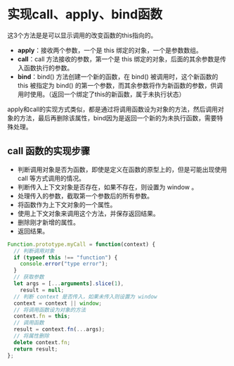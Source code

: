 # 实现call、apply、bind函数

这3个方法是是可以显示调用的改变函数的this指向的。

- **apply**：接收两个参数，一个是 this 绑定的对象，一个是参数数组。
- **call**：call 方法接收的参数，第一个是 this 绑定的对象，后面的其余参数是传入函数执行的参数。
- **bind**：bind() 方法创建一个新的函数，在 bind() 被调用时，这个新函数的 this 被指定为 bind() 的第一个参数，而其余参数将作为新函数的参数，供调用时使用。（返回一个绑定了this的新函数，属于未执行状态）

apply和call的实现方式类似，都是通过将调用函数设为对象的方法，然后调用对象的方法，最后再删除该属性，bind因为是返回一个新的为未执行函数，需要特殊处理。

## call 函数的实现步骤

- 判断调用对象是否为函数，即使是定义在函数的原型上的，但是可能出现使用 call 等方式调用的情况。
- 判断传入上下文对象是否存在，如果不存在，则设置为 window 。
- 处理传入的参数，截取第一个参数后的所有参数。
- 将函数作为上下文对象的一个属性。
- 使用上下文对象来调用这个方法，并保存返回结果。
- 删除刚才新增的属性。
- 返回结果。

```js
Function.prototype.myCall = function(context) {
  // 判断调用对象
  if (typeof this !== "function") {
    console.error("type error");
  }
  // 获取参数
  let args = [...arguments].slice(1),
    result = null;
  // 判断 context 是否传入，如果未传入则设置为 window
  context = context || window;
  // 将调用函数设为对象的方法
  context.fn = this;
  // 调用函数
  result = context.fn(...args);
  // 将属性删除
  delete context.fn;
  return result;
};
```
